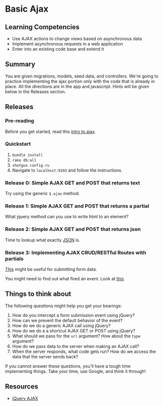 # Basic Ajax

## Learning Competencies

* Use AJAX actions to change views based on asynchronous data
* Implement asynchronous requests in a web application
* Enter into an existing code base and extend it

## Summary

You are given migrations, models, seed data, and controllers.  We're going to practice implementing the ajax portion only with the code that is already in place.  All the directions are in the app and javascript.  Hints will be given below in the Releases section.

## Releases

### Pre-reading

Before you get started, read this [intro to ajax](http://learn.jquery.com/ajax/).

### Quickstart

1.  `bundle install`
2.  `rake db:all`
3.  `shotgun config.ru`
4.  Navigate to `localhost:9393` and follow the instructions.

### Release 0:  Simple AJAX GET and POST that returns text

Try using the generic `$.ajax` method.

### Release 1:  Simple AJAX GET and POST that returns a partial

What jquery method can you use to write html to an element?

### Release 2:  Simple AJAX GET and POST that returns json

Time to lookup what exactly [JSON](http://www.copterlabs.com/blog/json-what-it-is-how-it-works-how-to-use-it/) is.

### Release 3:  Implementing AJAX CRUD/RESTful Routes with partials

[This](http://api.jquery.com/serialize/) might be useful for submitting form data.

You might need to find out what fired an event.  Look at [this](http://api.jquery.com/event.target/).

## Things to think about

The following questions might help you get your bearings:

1. How do you intercept a form submission event using jQuery?
2. How can we prevent the default behavior of the event?
3. How do we do a generic AJAX call using jQuery?
4. How do we do a a shortcut AJAX GET or POST using jQuery?
5. What should we pass for the `url` argument? How about the `type` argument?
5. How do we pass data to the server when making an AJAX call?
6. When the server responds, what code gets run? How do we access the data that
   the server sends back?

If you cannot answer these questions, you'll have a tough time implementing
things. Take your time, use Google, and think it through!

## Resources

* [jQuery AJAX](http://api.jquery.com/jquery.ajax/)

